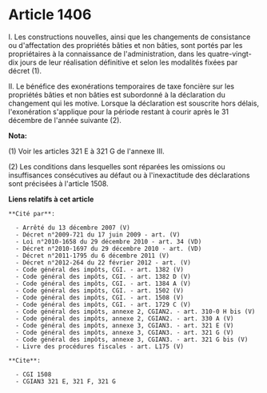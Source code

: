 # Article 1406

I. Les constructions nouvelles, ainsi que les changements de consistance ou d'affectation des propriétés bâties et non
bâties, sont portés par les propriétaires à la connaissance de l'administration, dans les quatre-vingt-dix jours de leur
réalisation définitive et selon les modalités fixées par décret (1).

II. Le bénéfice des exonérations temporaires de taxe foncière sur les propriétés bâties et non bâties est subordonné à la
déclaration du changement qui les motive. Lorsque la déclaration est souscrite hors délais, l'exonération s'applique pour la
période restant à courir après le 31 décembre de l'année suivante (2).

**Nota:**

(1) Voir les articles 321 E à 321 G de l'annexe III.

(2) Les conditions dans lesquelles sont réparées les omissions ou insuffisances consécutives au défaut ou à l'inexactitude
des déclarations sont précisées à l'article 1508.

**Liens relatifs à cet article**

	**Cité par**:

	  - Arrêté du 13 décembre 2007 (V)
	  - Décret n°2009-721 du 17 juin 2009 - art. (V)
	  - Loi n°2010-1658 du 29 décembre 2010 - art. 34 (VD)
	  - Décret n°2010-1697 du 29 décembre 2010 - art. (VD)
	  - Décret n°2011-1795 du 6 décembre 2011 (V)
	  - Décret n°2012-264 du 22 février 2012 - art. (V)
	  - Code général des impôts, CGI. - art. 1382 (V)
	  - Code général des impôts, CGI. - art. 1382 D (V)
	  - Code général des impôts, CGI. - art. 1384 A (V)
	  - Code général des impôts, CGI. - art. 1502 (V)
	  - Code général des impôts, CGI. - art. 1508 (V)
	  - Code général des impôts, CGI. - art. 1729 C (V)
	  - Code général des impôts, annexe 2, CGIAN2. - art. 310-0 H bis (V)
	  - Code général des impôts, annexe 2, CGIAN2. - art. 330 A (V)
	  - Code général des impôts, annexe 3, CGIAN3. - art. 321 E (V)
	  - Code général des impôts, annexe 3, CGIAN3. - art. 321 G (V)
	  - Code général des impôts, annexe 3, CGIAN3. - art. 321 G bis (V)
	  - Livre des procédures fiscales - art. L175 (V)

	**Cite**:

	  - CGI 1508
	  - CGIAN3 321 E, 321 F, 321 G
